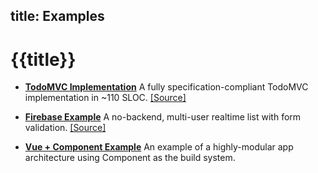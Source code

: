 title: Examples
---

# {{title}}

- **[TodoMVC Implementation](todomvc/)**
    A fully specification-compliant TodoMVC implementation in ~110 SLOC. [\[Source\]][1]

- **[Firebase Example](firebase/)**
    A no-backend, multi-user realtime list with form validation. [\[Source\]][2]

- **[Vue + Component Example](https://github.com/vuejs/vue-component-example)**
    An example of a highly-modular app architecture using Component as the build system.

[1]: https://github.com/yyx990803/vue/tree/master/examples/todomvc
[2]: https://github.com/yyx990803/vue/tree/master/examples/firebase